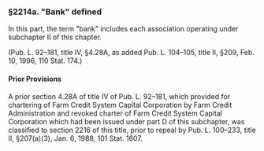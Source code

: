 ### §2214a. "Bank" defined ###

In this part, the term "bank" includes each association operating under subchapter II of this chapter.

(Pub. L. 92–181, title IV, §4.28A, as added Pub. L. 104–105, title II, §209, Feb. 10, 1996, 110 Stat. 174.)

#### Prior Provisions ####

A prior section 4.28A of title IV of Pub. L. 92–181, which provided for chartering of Farm Credit System Capital Corporation by Farm Credit Administration and revoked charter of Farm Credit System Capital Corporation which had been issued under part D of this subchapter, was classified to section 2216 of this title, prior to repeal by Pub. L. 100–233, title II, §207(a)(3), Jan. 6, 1988, 101 Stat. 1607.